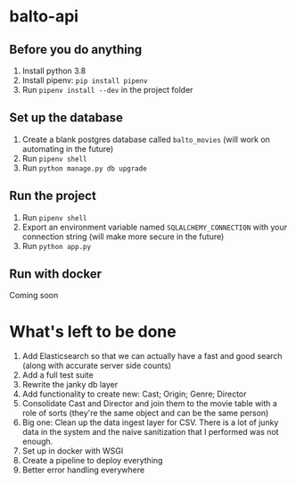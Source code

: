# balto-api

## Before you do anything

1. Install python 3.8
2. Install pipenv: `pip install pipenv`
3. Run `pipenv install --dev` in the project folder

## Set up the database

1. Create a blank postgres database called `balto_movies` (will work on automating in the future)
2. Run `pipenv shell`
3. Run `python manage.py db upgrade`

## Run the project

1. Run `pipenv shell`
2. Export an environment variable named `SQLALCHEMY_CONNECTION` with your connection string (will make more secure in the future)
3. Run `python app.py`

## Run with docker

Coming soon

# What's left to be done

1. Add Elasticsearch so that we can actually have a fast and good search (along with accurate server side counts)
2. Add a full test suite
3. Rewrite the janky db layer
4. Add functionality to create new: Cast; Origin; Genre; Director
5. Consolidate Cast and Director and join them to the movie table with a role of sorts (they're the same object and can be the same person)
6. Big one: Clean up the data ingest layer for CSV. There is a lot of junky data in the system and the naive sanitization that I performed was not enough.
7. Set up in docker with WSGI
8. Create a pipeline to deploy everything
9. Better error handling everywhere